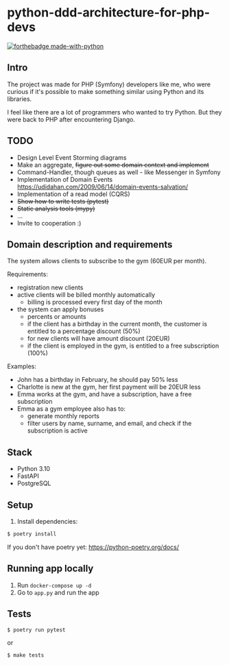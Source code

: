 # python-ddd-architecture-for-php-devs

[![forthebadge made-with-python](http://ForTheBadge.com/images/badges/made-with-python.svg)](https://www.python.org/)

## Intro

The project was made for PHP (Symfony) developers like me, who were curious if it's possible to make something similar using Python and its libraries.

I feel like there are a lot of programmers who wanted to try Python. But they were back to PHP after encountering Django.

## TODO 

- Design Level Event Storming diagrams  
- Make an aggregate, ~~figure out some domain context and implement~~
- Command-Handler, though queues as well - like Messenger in Symfony 
- Implementation of Domain Events https://udidahan.com/2009/06/14/domain-events-salvation/
- Implementation of a read model (CQRS)
- ~~Show how to write tests (pytest)~~
- ~~Static analysis tools (mypy)~~
- ...
- Invite to cooperation :) 

## Domain description and requirements 

The system allows clients to subscribe to the gym (60EUR per month).

Requirements:  
- registration new clients
- active clients will be billed monthly automatically 
  - billing is processed every first day of the month 
- the system can apply bonuses
  - percents or amounts
  - if the client has a birthday in the current month, the customer is entitled to a percentage discount (50%)
  - for new clients will have amount discount (20EUR)
  - if the client is employed in the gym, is entitled to a free subscription (100%)

Examples:  
- John has a birthday in February, he should pay 50% less 
- Charlotte is new at the gym, her first payment will be 20EUR less 
- Emma works at the gym, and have a subscription, have a free subscription 
- Emma as a gym employee also has to:
  - generate monthly reports
  - filter users by name, surname, and email, and check if the subscription is active

## Stack

- Python 3.10
- FastAPI
- PostgreSQL

## Setup

1. Install dependencies:

```bash
$ poetry install
```

If you don't have poetry yet: https://python-poetry.org/docs/

## Running app locally

1. Run `docker-compose up -d`
2. Go to `app.py` and run the app

## Tests


```bash
$ poetry run pytest
```

or

```bash
$ make tests
```
